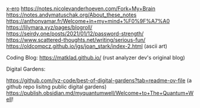 [x-ero](https://blog.x-e.ro/)
https://notes.nicolevanderhoeven.com/Fork+My+Brain
https://notes.andymatuschak.org/About_these_notes
https://anthonyamar.fr/Welcome+in+my+mind+%F0%9F%A7%A0
https://lilymara.xyz/pages/blogroll/
https://seirdy.one/posts/2021/01/12/password-strength/
https://www.scattered-thoughts.net/writing/serious-fun/
https://oldcompcz.github.io/jgs/joan_stark/index-2.html (ascii art)

Coding Blog:
https://matklad.github.io/ (rust analyzer dev's original blog)

Digital Gardens:

https://github.com/lyz-code/best-of-digital-gardens?tab=readme-ov-file (a github repo lisitng public digital gardens)
https://publish.obsidian.md/myquantumwell/Welcome+to+The+Quantum+Well!